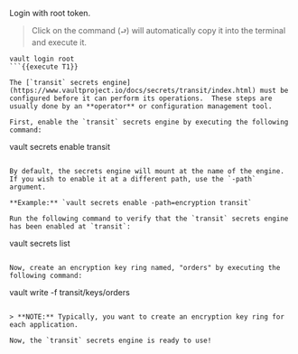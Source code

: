 Login with root token.

> Click on the command (`⮐`) will automatically copy it into the terminal and execute it.

```
vault login root
```{{execute T1}}

The [`transit` secrets engine](https://www.vaultproject.io/docs/secrets/transit/index.html) must be configured before it can perform its operations.  These steps are usually done by an **operator** or configuration management tool.

First, enable the `transit` secrets engine by executing the following command:

```
vault secrets enable transit
```{{execute T1}}

By default, the secrets engine will mount at the name of the engine.  If you wish to enable it at a different path, use the `-path` argument.

**Example:** `vault secrets enable -path=encryption transit`

Run the following command to verify that the `transit` secrets engine has been enabled at `transit`:

```
vault secrets list
```{{execute T1}}

Now, create an encryption key ring named, "orders" by executing the following command:

```
vault write -f transit/keys/orders
```{{execute T1}}

> **NOTE:** Typically, you want to create an encryption key ring for each application.

Now, the `transit` secrets engine is ready to use!
